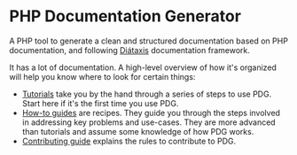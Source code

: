 # PHP Documentation Generator

A PHP tool to generate a clean and structured documentation based on PHP documentation, and following
[Diátaxis](https://diataxis.fr/) documentation framework.

It has a lot of documentation. A high-level overview of how it's organized will help you know where to look for certain
things:

* [Tutorials](docs/tutorials/README.md) take you by the hand through a series of steps to use PDG.
  Start here if it's the first time you use PDG.
* [How-to guides](docs/guides/README.md) are recipes. They guide you through the steps involved in addressing key
  problems and use-cases. They are more advanced than tutorials and assume some knowledge of how PDG works.
* [Contributing guide](docs/CONTRIBUTING.md) explains the rules to contribute to PDG.
